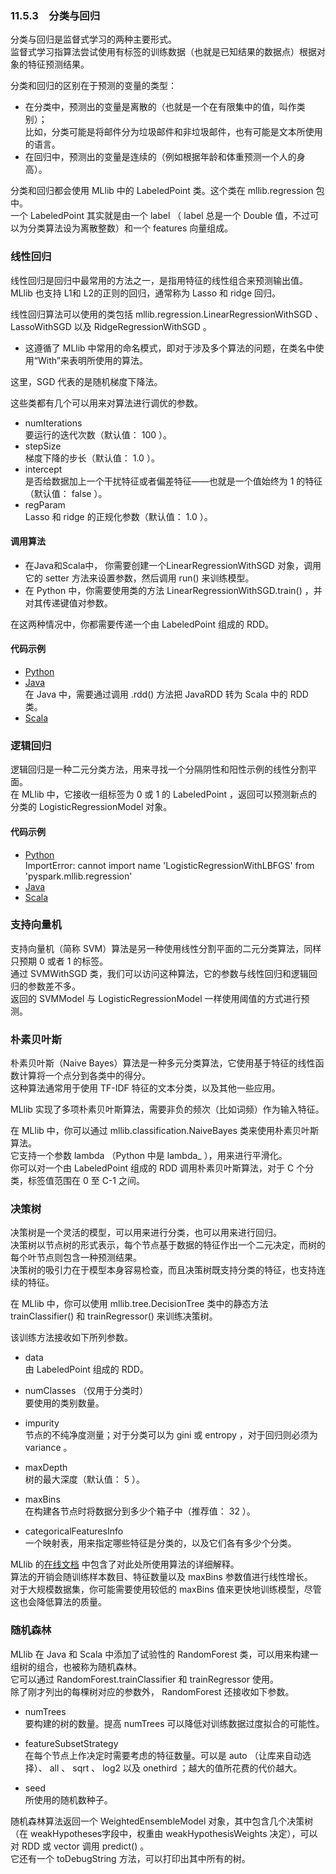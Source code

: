 ### 11.5.3　分类与回归 ###
分类与回归是监督式学习的两种主要形式。  
监督式学习指算法尝试使用有标签的训练数据（也就是已知结果的数据点）根据对象的特征预测结果。  

分类和回归的区别在于预测的变量的类型：
-   在分类中，预测出的变量是离散的（也就是一个在有限集中的值，叫作类别）；  
比如，分类可能是将邮件分为垃圾邮件和非垃圾邮件，也有可能是文本所使用的语言。
-   在回归中，预测出的变量是连续的（例如根据年龄和体重预测一个人的身高）。  

分类和回归都会使用 MLlib 中的 LabeledPoint 类。这个类在 mllib.regression 包中。  
一个 LabeledPoint 其实就是由一个 label （ label 总是一个 Double 值，不过可以为分类算法设为离散整数）和一个 features 向量组成。  

### 线性回归 ###
线性回归是回归中最常用的方法之一，是指用特征的线性组合来预测输出值。  
MLlib 也支持 L1和 L2的正则的回归，通常称为 Lasso 和 ridge 回归。  

线性回归算法可以使用的类包括 mllib.regression.LinearRegressionWithSGD 、 LassoWithSGD 以及 RidgeRegressionWithSGD 。
-   这遵循了 MLlib 中常用的命名模式，即对于涉及多个算法的问题，在类名中使用“With”来表明所使用的算法。  

这里，SGD 代表的是随机梯度下降法。

这些类都有几个可以用来对算法进行调优的参数。
-   numIterations  
要运行的迭代次数（默认值： 100 ）。
-   stepSize  
梯度下降的步长（默认值： 1.0 ）。
-   intercept  
是否给数据加上一个干扰特征或者偏差特征——也就是一个值始终为 1 的特征（默认值： false ）。
-   regParam  
Lasso 和 ridge 的正规化参数（默认值： 1.0 ）。  

#### 调用算法 ####
-   在Java和Scala中， 你需要创建一个LinearRegressionWithSGD 对象，调用它的 setter 方法来设置参数，然后调用 run() 来训练模型。  
-   在 Python 中，你需要使用类的方法 LinearRegressionWithSGD.train() ，并对其传递键值对参数。  

在这两种情况中，你都需要传递一个由 LabeledPoint 组成的 RDD。  

#### 代码示例 ####
-   [Python](P53LinearRegression.py)
-   [Java](J53LinearRegression.java)  
在 Java 中，需要通过调用 .rdd() 方法把 JavaRDD 转为 Scala 中的 RDD 类。
-   [Scala](S53LinearRegression.scala)  

### 逻辑回归 ###
逻辑回归是一种二元分类方法，用来寻找一个分隔阴性和阳性示例的线性分割平面。  
在 MLlib 中，它接收一组标签为 0 或 1 的 LabeledPoint ，返回可以预测新点的分类的 LogisticRegressionModel 对象。  
#### 代码示例 ####
-   [Python](P53LogisticRegression.py)  
ImportError: cannot import name 'LogisticRegressionWithLBFGS' from 'pyspark.mllib.regression' 
-   [Java](J53LogisticRegression.java)  
-   [Scala](S53LogisticRegression.scala)  

### 支持向量机 ###
支持向量机（简称 SVM）算法是另一种使用线性分割平面的二元分类算法，同样只预期 0 或者 1 的标签。  
通过 SVMWithSGD 类，我们可以访问这种算法，它的参数与线性回归和逻辑回归的参数差不多。  
返回的 SVMModel 与 LogisticRegressionModel 一样使用阈值的方式进行预测。  

### 朴素贝叶斯 ###
朴素贝叶斯（Naive Bayes）算法是一种多元分类算法，它使用基于特征的线性函数计算将一个点分到各类中的得分。  
这种算法通常用于使用 TF-IDF 特征的文本分类，以及其他一些应用。  

MLlib 实现了多项朴素贝叶斯算法，需要非负的频次（比如词频）作为输入特征。  
  
在 MLlib 中，你可以通过 mllib.classification.NaiveBayes 类来使用朴素贝叶斯算法。  
它支持一个参数 lambda （Python 中是 lambda_ ），用来进行平滑化。  
你可以对一个由 LabeledPoint 组成的 RDD 调用朴素贝叶斯算法，对于 C 个分类，标签值范围在 0 至 C-1 之间。

### 决策树 ###
决策树是一个灵活的模型，可以用来进行分类，也可以用来进行回归。  
决策树以节点树的形式表示，每个节点基于数据的特征作出一个二元决定，而树的每个叶节点则包含一种预测结果。  
决策树的吸引力在于模型本身容易检查，而且决策树既支持分类的特征，也支持连续的特征。
 
在 MLlib 中，你可以使用 mllib.tree.DecisionTree 类中的静态方法 trainClassifier() 和 trainRegressor() 来训练决策树。  

该训练方法接收如下所列参数。
-   data  
由 LabeledPoint 组成的 RDD。

-   numClasses （仅用于分类时）  
要使用的类别数量。
-   impurity  
节点的不纯净度测量；对于分类可以为 gini 或 entropy ，对于回归则必须为 variance 。
-   maxDepth  
树的最大深度（默认值： 5 ）。
-   maxBins  
在构建各节点时将数据分到多少个箱子中（推荐值： 32 ）。
-   categoricalFeaturesInfo  
一个映射表，用来指定哪些特征是分类的，以及它们各有多少个分类。

MLlib 的[在线文档](http://spark.apache.org/docs/latest/mllib-decision-tree.html) 中包含了对此处所使用算法的详细解释。  
算法的开销会随训练样本数目、特征数量以及 maxBins 参数值进行线性增长。  
对于大规模数据集，你可能需要使用较低的 maxBins 值来更快地训练模型，尽管这也会降低算法的质量。

### 随机森林 ###
MLlib 在 Java 和 Scala 中添加了试验性的 RandomForest 类，可以用来构建一组树的组合，也被称为随机森林。  
它可以通过 RandomForest.trainClassifier 和 trainRegressor 使用。  
除了刚才列出的每棵树对应的参数外， RandomForest 还接收如下参数。
-   numTrees  
要构建的树的数量。提高 numTrees 可以降低对训练数据过度拟合的可能性。 

-   featureSubsetStrategy  
在每个节点上作决定时需要考虑的特征数量。可以是 auto （让库来自动选择）、 all 、
sqrt 、 log2 以及 onethird ；越大的值所花费的代价越大。
-   seed  
所使用的随机数种子。

随机森林算法返回一个 WeightedEnsembleModel 对象，其中包含几个决策树（在 weakHypotheses字段中，权重由 weakHypothesisWeights 决定），可以对 RDD 或 vector 调用 predict() 。  
它还有一个 toDebugString 方法，可以打印出其中所有的树。